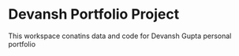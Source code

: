 # Devansh Portfolio Project
This workspace conatins data and code for Devansh Gupta personal portfolio
